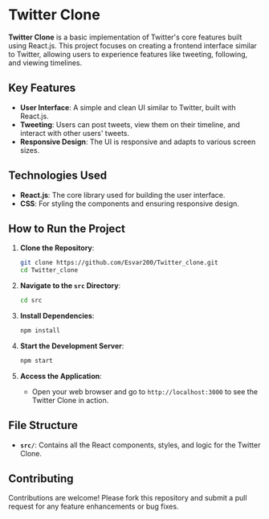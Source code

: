 # Twitter Clone 

**Twitter Clone** is a basic implementation of Twitter's core features built using React.js. This project focuses on creating a frontend interface similar to Twitter, allowing users to experience features like tweeting, following, and viewing timelines.

## Key Features

- **User Interface**: A simple and clean UI similar to Twitter, built with React.js.
- **Tweeting**: Users can post tweets, view them on their timeline, and interact with other users' tweets.
- **Responsive Design**: The UI is responsive and adapts to various screen sizes.

## Technologies Used

- **React.js**: The core library used for building the user interface.
- **CSS**: For styling the components and ensuring responsive design.

## How to Run the Project

1. **Clone the Repository**:
    ```bash
    git clone https://github.com/Esvar200/Twitter_clone.git
    cd Twitter_clone
    ```

2. **Navigate to the `src` Directory**:
    ```bash
    cd src
    ```

3. **Install Dependencies**:
    ```bash
    npm install
    ```

4. **Start the Development Server**:
    ```bash
    npm start
    ```

5. **Access the Application**:
   - Open your web browser and go to `http://localhost:3000` to see the Twitter Clone in action.

## File Structure

- **`src/`**: Contains all the React components, styles, and logic for the Twitter Clone.

## Contributing

Contributions are welcome! Please fork this repository and submit a pull request for any feature enhancements or bug fixes.
